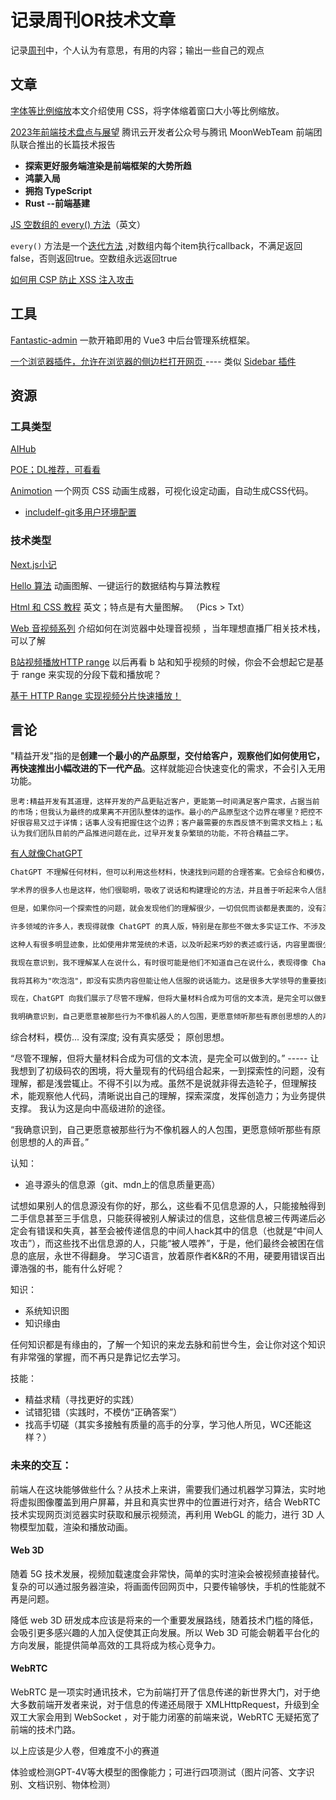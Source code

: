 # 记录周刊OR技术文章

记录[周刊](https://www.ruanyifeng.com/blog/)中，个人认为有意思，有用的内容；输出一些自己的观点



## 文章
[字体等比例缩放](https://tobiasahlin.com/blog/responsive-fluid-css-type-scales/)本文介绍使用 CSS，将字体缩着窗口大小等比例缩放。



 [2023年前端技术盘点与展望](https://mp.weixin.qq.com/s/LiygBJqMN8U_vSpAjxMibQ)  腾讯云开发者公众号与腾讯 MoonWebTeam 前端团队联合推出的长篇技术报告 

- **探索更好服务端渲染是前端框架的大势所趋**
- **鸿蒙入局**
- **拥抱 TypeScript** 
- **Rust --前端基建**



 [JS 空数组的 every() 方法](https://humanwhocodes.com/blog/2023/09/javascript-wtf-why-does-every-return-true-for-empty-array/)（英文） 

 `every()` 方法是一个[迭代方法](https://developer.mozilla.org/zh-CN/docs/Web/JavaScript/Reference/Global_Objects/Array#迭代方法) ,对数组内每个item执行callback，不满足返回false，否则返回true。空数组永远返回true

 [如何用 CSP 防止 XSS 注入攻击](https://www.akshaykhot.com/content-security-policy/) 








## 工具
 [Fantastic-admin](https://github.com/fantastic-admin/basic)  一款开箱即用的 Vue3 中后台管理系统框架。 

[ 一个浏览器插件，允许在浏览器的侧边栏打开网页 ](https://www.sidebrowser.xyz/) ---- 类似   [Sidebar 插件](https://chromewebstore.google.com/detail/sidebartab-pin-chatgpt-or/acghhljehhigfeinngmggkpgbacpikfe)  






## 资源

### 工具类型

 [AIHub](https://www.aihub.cn/)  

[POE；DL推荐，可看看](poe.com) 

 [Animotion](https://cssanimotion.pages.dev/)  一个网页 CSS 动画生成器，可视化设定动画，自动生成CSS代码。 

- [includeIf-git多用户环境配置](https://www.cnblogs.com/librarookie/p/15697181.html)






### 技术类型

[Next.js小记](https://www.bilibili.com/read/cv20992052)

[Hello 算法](https://www.hello-algo.com/)  动画图解、一键运行的数据结构与算法教程

 [Html 和 CSS 教程](https://internetingishard.netlify.app/html-and-css/)   英文；特点是有大量图解。 （Pics > Txt）

 [Web 音视频系列](https://hughfenghen.github.io/tag/WebAV/)    介绍如何在浏览器中处理音视频 ，当年理想直播厂相关技术栈，可以了解

[B站视频播放HTTP range](https://juejin.cn/post/7255110638154072120) 以后再看 b 站和知乎视频的时候，你会不会想起它是基于 range 来实现的分段下载和播放呢？ 

[基于 HTTP Range 实现视频分片快速播放！](https://www.quanzhan.co/archives/572)



## 言论

[精益开发的精益是什么？]: https://www.ruanyifeng.com/blog/2023/09/weekly-issue-270.html

 "精益开发"指的是**创建一个最小的产品原型，交付给客户，观察他们如何使用它，再快速推出小幅改进的下一代产品**。这样就能迎合快速变化的需求，不会引入无用功能。 

```
思考:精益开发有其道理，这样开发的产品更贴近客户，更能第一时间满足客户需求，占据当前的市场；但我认为最终的成果离不开团队整体的运作。最小的产品原型这个边界在哪里？把控不好很容易又过于详情；话事人没有把握住这个边界；客户最需要的东西反馈不到需求文档上；私认为我们团队目前的产品推进问题在此，过早开发复杂繁琐的功能，不符合精益二字。
```



[有人就像ChatGPT](https://www.ruanyifeng.com/blog/2024/03/weekly-issue-292.html)

```txt
ChatGPT 不理解任何材料，但可以利用这些材料，快速找到问题的合理答案。它会综合和模仿，有时表现得非常令人信服，就像某个知识渊博的人在谈论某个主题。

学术界的很多人也是这样，他们很聪明，吸收了说话和构建理论的方法，并且善于听起来令人信服。

但是，如果你问一个探索性的问题，就会发现他们的理解很少，一切侃侃而谈都是表面的，没有深度。这都是模仿而不是真正的思想，他们只是故意让别人觉得似乎有道理。

许多领域的许多人，表现得就像 ChatGPT 的真人版，特别是在那些不做太多实证工作、不涉及对事实或假设进行检验的学科。他们制造的文本越多，就越危险。

这种人有很多明显迹象，比如使用非常笼统的术语，以及听起来巧妙的表述或行话，内容里面很少有事实，例子也很少或者很随意，没有真实的感受，而且通常也不会足够清楚地说出他不同意什么。

我现在意识到，我不理解某人在说什么，有时很可能是他们不知道自己在说什么，表现得像 ChatGPT。

我将其称为"吹泡泡"，即没有实质内容但能让他人信服的说话能力。这是很多大学领导的重要技能。

现在，ChatGPT 向我们展示了尽管不理解，但将大量材料合成为可信的文本流，是完全可以做到的。也许这是不可避免的，但真是一种非常不健康的恶习----人们应该走出去，观察事物，清晰说出自己的真实感受。

我明确意识到，自己更愿意被那些行为不像机器人的人包围，更愿意倾听那些有原创思想的人的声音。
```

综合材料，模仿... 没有深度; 没有真实感受； 原创思想。

“尽管不理解，但将大量材料合成为可信的文本流，是完全可以做到的。” ----- 让我想到了初级码农的困境，将大量现有的代码组合起来，一到探索性的问题，没有理解，都是浅尝辄止。不得不引以为戒。虽然不是说就非得去造轮子，但理解技术，能观察他人代码，清晰说出自己的理解，探索深度，发挥创造力；为业务提供支撑。 我认为这是向中高级进阶的途径。

“我确意识到，自己更愿意被那些行为不像机器人的人包围，更愿意倾听那些有原创思想的人的声音。”









认知：

- 追寻源头的信息源（git、mdn上的信息质量更高）

 试想如果别人的信息源没有你的好，那么，这些看不见信息源的人，只能接触得到二手信息甚至三手信息，只能获得被别人解读过的信息，这些信息被三传两递后必定会有错误和失真，甚至会被传递信息的中间人hack其中的信息（也就是“中间人攻击”），而这些找不出信息源的人，只能“被人喂养”，于是，他们最终会被困在信息的底层，永世不得翻身。 学习C语言，放着原作者K&R的不用，硬要用错误百出谭浩强的书，能有什么好呢？ 

知识：

- 系统知识图
- 知识缘由

 任何知识都是有缘由的，了解一个知识的来龙去脉和前世今生，会让你对这个知识有非常强的掌握，而不再只是靠记忆去学习。 

技能：

- 精益求精（寻找更好的实践）
- 试错犯错（实践时，不模仿“正确答案”）
- 找高手切磋（其实多接触有质量的高手的分享，学习他人所见，WC还能这样？）





### 未来的交互：

 前端人在这块能够做些什么？从技术上来讲，需要我们通过机器学习算法，实时地将虚拟图像覆盖到用户屏幕，并且和真实世界中的位置进行对齐，结合 WebRTC 技术实现网页浏览器实时获取和展示视频流，再利用 WebGL 的能力，进行 3D 人物模型加载，渲染和播放动画。 

#### **Web 3D**

随着 5G 技术发展，视频加载速度会非常快，简单的实时渲染会被视频直接替代。复杂的可以通过服务器渲染，将画面传回网页中，只要传输够快，手机的性能就不再是问题。

降低 web 3D 研发成本应该是将来的一个重要发展路线，随着技术门槛的降低，会吸引更多感兴趣的人加入促使其正向发展。所以 Web 3D 可能会朝着平台化的方向发展，能提供简单高效的工具将成为核心竞争力。

#### WebRTC

WebRTC 是一项实时通讯技术，它为前端打开了信息传递的新世界大门，对于绝大多数前端开发者来说，对于信息的传递还局限于 XMLHttpRequest，升级到全双工大家会用到 WebSocket ，对于能力闭塞的前端来说，WebRTC 无疑拓宽了前端的技术门路。

以上应该是少人卷，但难度不小的赛道



 

体验或检测GPT-4V等大模型的图像能力；可进行四项测试（图片问答、文字识别、文档识别、物体检测） 